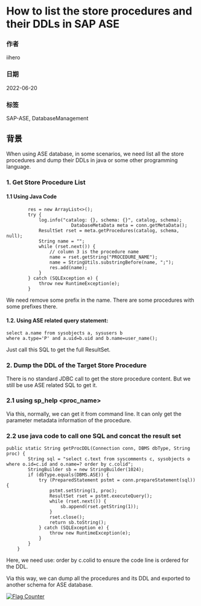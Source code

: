 # How to list the store procedures and their DDLs in SAP ASE

### 作者

iihero

### 日期

2022-06-20

### 标签

SAP-ASE, DatabaseManagement

## 背景

When using ASE database,   in some scenarios,  we need list all the store procedures and dump their DDLs in java or some other programming language.

### 1. Get Store Procedure List
#### 1.1 Using Java Code
```
		res = new ArrayList<>();
		try {
			log.info("catalog: {}, schema: {}", catalog, schema);
                        DatabaseMetaData meta = conn.getMetaData();
			ResultSet rset = meta.getProcedures(catalog, schema, null);
			String name = "";
			while (rset.next()) {
				// column 3 is the procedure name
				name = rset.getString("PROCEDURE_NAME");
				name = StringUtils.substringBefore(name, ";");
				res.add(name);
			}
		} catch (SQLException e) {
			throw new RuntimeException(e);
		}

```

We need remove some prefix in the name.  There are some procedures with some prefixes there.

#### 1.2. Using ASE related query statement:
```
select a.name from sysobjects a, sysusers b 
where a.type='P' and a.uid=b.uid and b.name=user_name();
```
Just call this SQL to get the full ResultSet.

### 2. Dump the DDL of the Target Store Procedure
There is no standard JDBC call to get the store procedure content.  But we still be use ASE related SQL to get it.

### 2.1 using sp_help <proc_name>
Via this,  normally,  we can get it from command line. It can only get the parameter metadata information of the procedure.

### 2.2  use java code to call one SQL and concat the result set
```
public static String getProcDDL(Connection conn, DBMS dbType, String proc) {
		String sql = "select c.text from syscomments c, sysobjects o where o.id=c.id and o.name=? order by c.colid";
		StringBuilder sb = new StringBuilder(1024);
		if (dbType.equals(DBMS.ASE)) {
			try (PreparedStatement pstmt = conn.prepareStatement(sql)) {
				pstmt.setString(1, proc);
				ResultSet rset = pstmt.executeQuery();
				while (rset.next()) {
					sb.append(rset.getString(1));
				}
				rset.close();
				return sb.toString();
			} catch (SQLException e) {
				throw new RuntimeException(e);
			}
		}
	}
```

Here,  we need use: order by c.colid to ensure the code line is ordered for the DDL.

Via this way,  we can dump all the procedures and its DDL and exported to another schema for ASE database.

<a rel="nofollow"  href="https://info.flagcounter.com/tFcK"><img src="https://s11.flagcounter.com/countxl/tFcK/bg_FFFFFF/txt_000000/border_CCCCCC/columns_2/maxflags_10/viewers_0/labels_1/pageviews_1/flags_0/percent_0/" alt="Flag Counter" border="0" alt="Flag Counter"  border="0"></a> 

